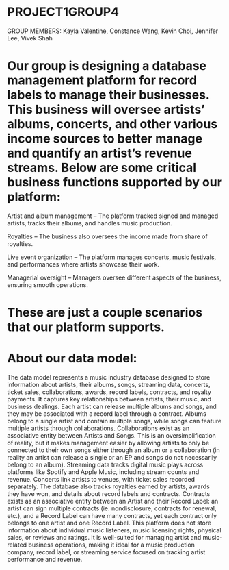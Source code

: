 # PROJECT1GROUP4

GROUP MEMBERS: Kayla Valentine, Constance Wang, Kevin Choi, Jennifer Lee, Vivek Shah

# Our group is designing a database management platform for record labels to manage their businesses. This business will oversee artists’ albums, concerts, and other various income sources to better manage and quantify an artist’s revenue streams. Below are some critical business functions supported by our platform:
  Artist and album management – The platform tracked signed and managed artists, tracks their albums, and handles music production.
  
  Royalties – The business also oversees the income made from share of royalties.
  
  Live event organization – The platform manages concerts, music festivals, and performances where artists showcase their work.
  
  Managerial oversight – Managers oversee different aspects of the business, ensuring smooth operations.
# These are just a couple scenarios that our platform supports.

# About our data model:
The data model represents a music industry database designed to store information about artists, their albums, songs, streaming data, concerts, ticket sales, collaborations, awards, record labels, contracts, and royalty payments. It captures key relationships between artists, their music, and business dealings. Each artist can release multiple albums and songs, and they may be associated with a record label through a contract. Albums belong to a single artist and contain multiple songs, while songs can feature multiple artists through collaborations. Collaborations exist as an associative entity between Artists and Songs. This is an oversimplification of reality, but it makes management easier by allowing artists to only be connected to their own songs either through an album or a collaboration (in reality an artist can release a single or an EP and songs do not necessarily belong to an album). Streaming data tracks digital music plays across platforms like Spotify and Apple Music, including stream counts and revenue. Concerts link artists to venues, with ticket sales recorded separately. The database also tracks royalties earned by artists, awards they have won, and details about record labels and contracts. Contracts exists as an associative entity between an Artist and their Record Label: an artist can sign multiple contracts (ie. nondisclosure, contracts for renewal, etc.), and a Record Label can have many contracts, yet each contract only belongs to one artist and one Record Label. This platform does not store information about individual music listeners, music licensing rights, physical sales, or reviews and ratings. It is well-suited for managing artist and music-related business operations, making it ideal for a music production company, record label, or streaming service focused on tracking artist performance and revenue.



